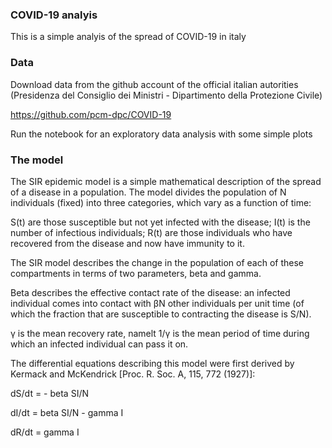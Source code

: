 ### COVID-19 analyis

This is a simple analyis of the spread of COVID-19 in italy


### Data

Download data from the github account of the official italian autorities (Presidenza del Consiglio dei Ministri - Dipartimento della Protezione Civile) 

https://github.com/pcm-dpc/COVID-19

Run the notebook for an exploratory data analysis with some simple plots

### The model


The SIR epidemic model is a simple mathematical description of the spread of a disease in a population. 
The model divides the population of N individuals (fixed) into three categories, which vary as a function of time:

S(t) are those susceptible but not yet infected with the disease;
I(t) is the number of infectious individuals;
R(t) are those individuals who have recovered from the disease and now have immunity to it.

The SIR model describes the change in the population of each of these compartments in terms of two parameters, beta and gamma. 

Beta describes the effective contact rate of the disease: an infected individual comes into contact with βN other individuals per unit time (of which the fraction that are susceptible to contracting the disease is S/N). 

γ is the mean recovery rate, namelt 1/γ is the mean period of time during which an infected individual can pass it on.

The differential equations describing this model were first derived by Kermack and McKendrick [Proc. R. Soc. A, 115, 772 (1927)]:

dS/dt = - beta SI/N

dI/dt = beta SI/N - gamma I

dR/dt = gamma I